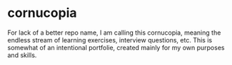 # cornucopia

For lack of a better repo name, I am calling this cornucopia, meaning the endless stream of learning exercises, interview questions, etc.
This is somewhat of an intentional portfolie, created mainly for my own purposes and skills.
